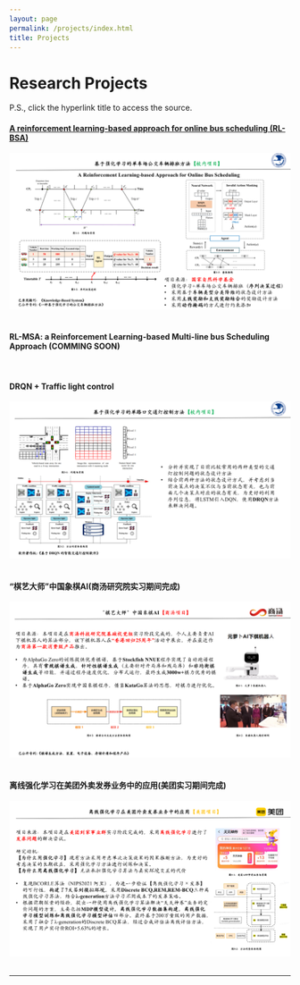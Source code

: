 ```yaml
---
layout: page
permalink: /projects/index.html
title: Projects
---
```

 
# Research Projects

P.S., click the hyperlink title to access the source.<br>

#### [A reinforcement learning-based approach for online bus scheduling (RL-BSA)](mypaper/j1.pdf)

<center>
<img src="/images/j1.jpg">
</center>
<br>

#### RL-MSA: a Reinforcement Learning-based Multi-line bus Scheduling Approach (COMMING SOON)

<br>

#### DRQN + Traffic light control

<center>
<img src="/images/r1.jpg">
</center>

<br>

#### “棋艺大师”中国象棋AI(商汤研究院实习期间完成)

<center>
<img src="/images/s1.jpg">
</center>
<br>

#### 离线强化学习在美团外卖发券业务中的应用(美团实习期间完成)

<center>
<img src="/images/s2.jpg">
</center>
<br>

---

